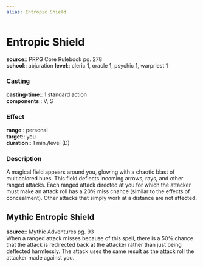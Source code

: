 ```yaml
---
alias: Entropic Shield
---
```


# Entropic Shield 

**source**:: PRPG Core Rulebook pg. 278  
**school**:: abjuration
**level**:: cleric 1, oracle 1, psychic 1, warpriest 1

### Casting 

**casting-time**:: 1 standard action  
**components**:: V, S

### Effect 

**range**:: personal  
**target**:: you  
**duration**:: 1 min./level (D)

### Description 

A magical field appears around you, glowing with a chaotic blast of multicolored hues. This field deflects incoming arrows, rays, and other ranged attacks. Each ranged attack directed at you for which the attacker must make an attack roll has a 20% miss chance (similar to the effects of concealment). Other attacks that simply work at a distance are not affected.

## Mythic Entropic Shield 

**source**:: Mythic Adventures pg. 93  
When a ranged attack misses because of this spell, there is a 50% chance that the attack is redirected back at the attacker rather than just being deflected harmlessly. The attack uses the same result as the attack roll the attacker made against you.
